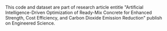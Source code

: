 This code and dataset are part of research article entitle "Artificial Intelligence-Driven Optimization of Ready-Mix Concrete for Enhanced Strength, Cost Efficiency, and Carbon Dioxide Emission Reduction" publish on Engineered Science. 
